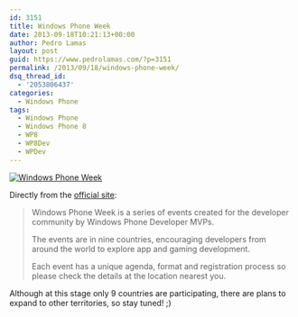 ```yaml
---
id: 3151
title: Windows Phone Week
date: 2013-09-18T10:21:13+00:00
author: Pedro Lamas
layout: post
guid: https://www.pedrolamas.com/?p=3151
permalink: /2013/09/18/windows-phone-week/
dsq_thread_id:
  - '2053806437'
categories:
  - Windows Phone
tags:
  - Windows Phone
  - Windows Phone 8
  - WP8
  - WP8Dev
  - WPDev
---
```


[![Windows Phone Week](/wp-content/uploads/2013/09/Windows-Phone-Week.png)](https://wpcommunityweek.eventday.com/)

Directly from the [official site](https://wpcommunityweek.eventday.com/):

> Windows Phone Week is a series of events created for the developer community by Windows Phone Developer MVPs.
>
> The events are in nine countries, encouraging developers from around the world to explore app and gaming development.
>
> Each event has a unique agenda, format and registration process so please check the details at the location nearest you.

Although at this stage only 9 countries are participating, there are plans to expand to other territories, so stay tuned! ;)
